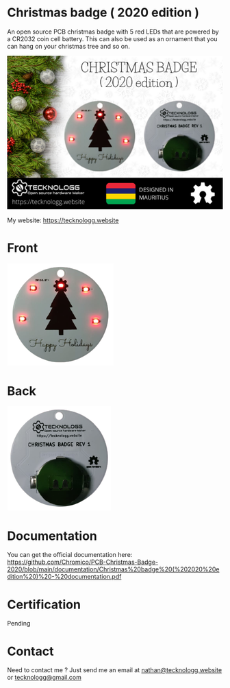 # Christmas badge ( 2020 edition )
An open source PCB christmas badge with 5 red LEDs that are powered by a CR2032 coin cell battery. This can also be used as an ornament that you can hang on your christmas tree and so on. 

![picture](https://github.com/Chromico/PCB-Christmas-Badge-2020/blob/main/photos/banner.png)

My website: https://tecknologg.website


# Front 


![picture](https://github.com/Chromico/PCB-Christmas-Badge-2020/blob/main/photos/pcb-christmas-badge-on-removebg-preview%20(1).png)


# Back


![picture](https://github.com/Chromico/PCB-Christmas-Badge-2020/blob/main/photos/pcb-christmas-badge-on-back-removebg-preview%20(1).png)



# Documentation

You can get the official documentation here: https://github.com/Chromico/PCB-Christmas-Badge-2020/blob/main/documentation/Christmas%20badge%20(%202020%20edition%20)%20-%20documentation.pdf

# Certification
Pending


# Contact

Need to contact me ? Just send me an email at nathan@tecknologg.website or tecknologg@gmail.com
